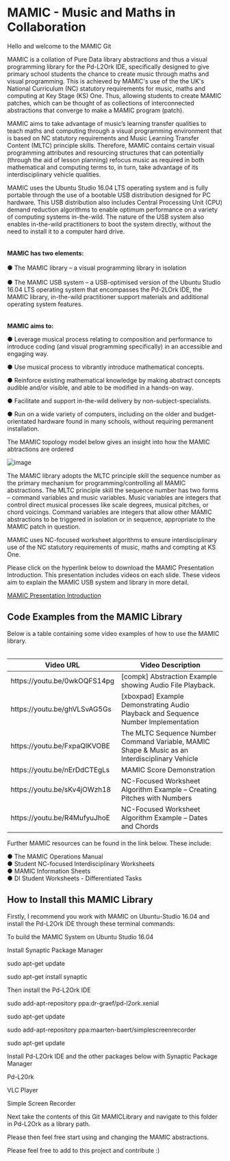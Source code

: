# MAMIC - Music and Maths in Collaboration
Hello and welcome to the MAMIC Git


MAMIC is a collation of Pure Data library abstractions and thus a visual programming library for the Pd-L2Ork IDE, specifically designed to give primary school students the chance to create music through maths and visual programming. This is achieved by MAMIC's use of the the UK's National Curriculum (NC) statutory requirements for music, maths and computing at Key Stage (KS) One. Thus, allowing students to create MAMIC patches, which can be thought of as collections of interconnected abstractions that converge to make a MAMIC program (patch).
 

MAMIC aims to take advantage of music’s learning transfer qualities to teach maths and computing through a visual programming environment that is based on NC statutory requirements and Music Learning Transfer Content (MLTC) principle skills. Therefore, MAMIC contains certain visual programming attributes and resourcing structures that can potentially (through the aid of lesson planning) refocus music as required in both mathematical and computing terms to, in turn, take advantage of its interdisciplinary vehicle qualities.


MAMIC uses the Ubuntu Studio 16.04 LTS operating system and is fully portable through the use of a bootable USB distribution designed for PC hardware. This USB distribution also includes Central Processing Unit (CPU) demand reduction algorithms to enable optimum performance on a variety of computing systems in-the-wild. The nature of the USB system also enables in-the-wild practitioners to boot the system directly, without the need to install it to a computer hard drive. 
<br>
<br>
<br>
<b>MAMIC has two elements:</b>
<br>
<br>
●	The MAMIC library – a visual programming library in isolation 
<br>
<br>
●	The MAMIC USB system – a USB-optimised version of the Ubuntu Studio 16.04 LTS operating system that encompasses the Pd-2LOrk IDE, the MAMIC library, in-the-wild practitioner support materials and additional operating system features. 
<br>
<br>
<br>
<b>MAMIC aims to:</b>

●	Leverage musical process relating to composition and performance to introduce coding (and visual programming specifically) in an accessible and engaging way.

●	Use musical process to vibrantly introduce mathematical concepts.

●	Reinforce existing mathematical knowledge by making abstract concepts audible and/or visible, and able to be modified in a hands-on way.  

●	Facilitate and support in-the-wild delivery by non-subject-specialists.

●	Run on a wide variety of computers, including on the older and budget-orientated hardware found in many schools, without requiring permanent installation.







The MAMIC topology model below gives an insight into how the MAMIC abtractions are ordered 

![image](https://user-images.githubusercontent.com/10425370/124646844-15a7b700-de8d-11eb-8e79-64df91a99b0f.png)




The MAMIC library adopts the MLTC principle skill the sequence number as the primary mechanism for programming/controlling all MAMIC abstractions. The MLTC principle skill the sequence number has two forms – command variables and music variables. Music variables are integers that control direct musical processes like scale degrees, musical pitches, or chord voicings. Command variables are integers that allow other MAMIC abstractions to be triggered in isolation or in sequence, appropriate to the MAMIC patch in question. 

MAMIC uses NC-focused worksheet algorithms to ensure interdisciplinary use of the NC statutory requirements of music, maths and compting at KS One. 
<p> Please click on the hyperlink below to download the MAMIC Presentation Introduction. This presentation includes videos on each slide. These videos aim to explain the MAMIC USB system and library in more detail.</p>
<a href="https://drive.google.com/drive/folders/1KcIjMN5u85In-vIHUJehjXpnd6sEqAb_?usp=sharing">MAMIC Presentation Introduction</a>

<h2>Code Examples from the MAMIC Library</h2>
Below is a table containing some video examples of how to use the MAMIC library.
<br>
<br>
<table>
<thead>
  <tr>
    <th>Video URL</th>
    <th>Video Description</th>
  </tr>
</thead>
<tbody>
  <tr>
    <td>https://youtu.be/0wkOQFS14pg</td>
    <td>[compk] Abstraction Example showing Audio File Playback.</td>
  </tr>
  <tr>
    <td>https://youtu.be/ghVLSvAG5Gs</td>
    <td>[xboxpad] Example Demonstrating Audio Playback and Sequence Number Implementation </td>
  </tr>
  <tr>
    <td>https://youtu.be/FxpaQlKVOBE</td>
    <td>The MLTC Sequence Number Command Variable, MAMIC Shape & Music as an Interdisciplinary Vehicle</td>
  </tr>
  <tr>
    <td>https://youtu.be/nErDdCTEgLs</td>
    <td>MAMIC Score Demonstration</td>
  </tr>
  <tr>
    <td>https://youtu.be/sKv4jOWzh18</td>
    <td>NC-Focused Worksheet Algorithm Example – Creating Pitches with Numbers</td>
  </tr>
  <tr>
    <td>https://youtu.be/R4MufyuJhoE</td>
    <td>NC-Focused Worksheet Algorithm Example – Dates and Chords</td>
  </tr>
</tbody>
</table>

<p>Further MAMIC resources can be found in the link below. These include:</p>

● The MAMIC Operations Manual
<br>
● Student NC-focused Interdisciplinary Worksheets
<br>
● MAMIC Information Sheets
<br>
● DI Student Worksheets - Differentiated Tasks
<br>

 





<h2>How to Install this MAMIC Library</h2>

Firstly, I recommend you work with MAMIC on Ubuntu-Studio 16.04 and install the Pd-L2Ork IDE through these terminal commands:

To build the MAMIC System on Ubuntu Studio 16.04

Install Synaptic Package Manager

sudo apt-get update

sudo apt-get install synaptic

Then install the Pd-L2Ork IDE

sudo add-apt-repository ppa:dr-graef/pd-l2ork.xenial

sudo apt-get update

sudo add-apt-repository ppa:maarten-baert/simplescreenrecorder

sudo apt-get update

Install Pd-L2Ork IDE and the other packages below with Synaptic Package Manager

Pd-L20rk

VLC Player

Simple Screen Recorder

Next take the contents of this Git MAMICLibrary and navigate to this folder in Pd-L2Ork as a library path. 

Please then feel free start using and changing the MAMIC abstractions.

Please feel free to add to this project and contribute :) 

